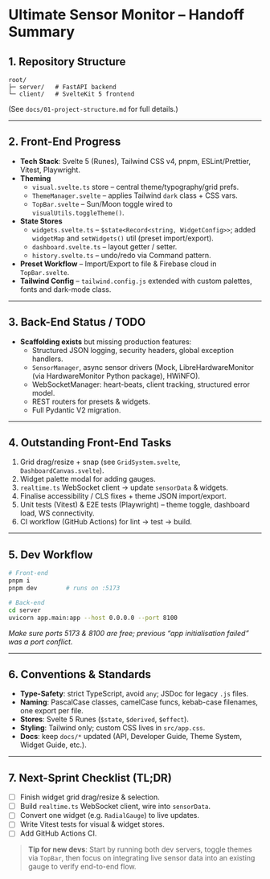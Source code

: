 # Ultimate Sensor Monitor – Handoff Summary

## 1. Repository Structure
```
root/
├─ server/   # FastAPI backend
└─ client/   # SvelteKit 5 frontend
```
(See `docs/01-project-structure.md` for full details.)

---

## 2. Front-End Progress
* **Tech Stack**: Svelte 5 (Runes), Tailwind CSS v4, pnpm, ESLint/Prettier, Vitest, Playwright.
* **Theming**
  * `visual.svelte.ts` store – central theme/typography/grid prefs.
  * `ThemeManager.svelte` – applies Tailwind `dark` class + CSS vars.
  * `TopBar.svelte` – Sun/Moon toggle wired to `visualUtils.toggleTheme()`.
* **State Stores**
  * `widgets.svelte.ts` – `$state<Record<string, WidgetConfig>>`; added `widgetMap` and `setWidgets()` util (preset import/export).
  * `dashboard.svelte.ts` – layout getter / setter.
  * `history.svelte.ts` – undo/redo via Command pattern.
* **Preset Workflow** – Import/Export to file & Firebase cloud in `TopBar.svelte`.
* **Tailwind Config** – `tailwind.config.js` extended with custom palettes, fonts and dark-mode class.

---

## 3. Back-End Status / TODO
* **Scaffolding exists** but missing production features:
  * Structured JSON logging, security headers, global exception handlers.
  * `SensorManager`, async sensor drivers (Mock, LibreHardwareMonitor (via HardwareMonitor Python package), HWiNFO).
  * WebSocketManager: heart-beats, client tracking, structured error model.
  * REST routers for presets & widgets.
  * Full Pydantic V2 migration.

---

## 4. Outstanding Front-End Tasks
1. Grid drag/resize + snap (see `GridSystem.svelte`, `DashboardCanvas.svelte`).
2. Widget palette modal for adding gauges.
3. `realtime.ts` WebSocket client → update `sensorData` & widgets.
4. Finalise accessibility / CLS fixes + theme JSON import/export.
5. Unit tests (Vitest) & E2E tests (Playwright) – theme toggle, dashboard load, WS connectivity.
6. CI workflow (GitHub Actions) for lint → test → build.

---

## 5. Dev Workflow
```bash
# Front-end
pnpm i
pnpm dev        # runs on :5173

# Back-end
cd server
uvicorn app.main:app --host 0.0.0.0 --port 8100
```
*Make sure ports 5173 & 8100 are free; previous “app initialisation failed” was a port conflict.*

---

## 6. Conventions & Standards
* **Type-Safety**: strict TypeScript, avoid `any`; JSDoc for legacy `.js` files.
* **Naming**: PascalCase classes, camelCase funcs, kebab-case filenames, one export per file.
* **Stores**: Svelte 5 Runes (`$state`, `$derived`, `$effect`).
* **Styling**: Tailwind only; custom CSS lives in `src/app.css`.
* **Docs**: keep `docs/*` updated (API, Developer Guide, Theme System, Widget Guide, etc.).

---

## 7. Next-Sprint Checklist (TL;DR)
- [ ] Finish widget grid drag/resize & selection.
- [ ] Build `realtime.ts` WebSocket client, wire into `sensorData`.
- [ ] Convert one widget (e.g. `RadialGauge`) to live updates.
- [ ] Write Vitest tests for visual & widget stores.
- [ ] Add GitHub Actions CI.

> **Tip for new devs**: Start by running both dev servers, toggle themes via `TopBar`, then focus on integrating live sensor data into an existing gauge to verify end-to-end flow.